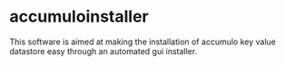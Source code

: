 # accumuloinstaller
This software is aimed at making the installation of accumulo key value datastore easy through an automated gui installer.
